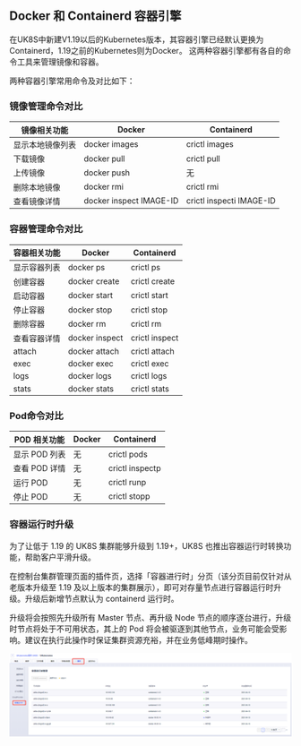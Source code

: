 ## Docker 和 Containerd 容器引擎


在UK8S中新建V1.19以后的Kubernetes版本，其容器引擎已经默认更换为Containerd，1.19之前的Kubernetes则为Docker。 这两种容器引擎都有各自的命令工具来管理镜像和容器。

两种容器引擎常用命令及对比如下：

### 镜像管理命令对比

|镜像相关功能|	Docker|	Containerd|
|----------|---------|----------|
|显示本地镜像列表|	docker images|	crictl images|
|下载镜像|	docker pull|	crictl pull|
|上传镜像|	docker push|	无|
|删除本地镜像|	docker rmi|	crictl rmi|
|查看镜像详情|	docker inspect IMAGE-ID|	crictl inspecti IMAGE-ID|


### 容器管理命令对比

|容器相关功能|	Docker|	Containerd|
|----------|---------|----------|
|显示容器列表|	docker ps|	crictl ps|
|创建容器|	docker create|	crictl create|
|启动容器|	docker start|	crictl start|
|停止容器|	docker stop|	crictl stop|
|删除容器|	docker rm	|crictl rm|
|查看容器详情|	docker inspect|	crictl inspect|
|attach|	docker attach|	crictl attach|
|exec	|docker exec|	crictl exec|
|logs|	docker logs	|crictl logs|
|stats|	docker stats|	crictl stats|

### Pod命令对比
|POD 相关功能|	Docker|	Containerd|
|----------|---------|----------|
|显示 POD 列表|	无|	crictl pods|
|查看 POD 详情|	无|	crictl inspectp|
|运行 POD|	无|	crictl runp|
|停止 POD|	无|	crictl stopp|

### 容器运行时升级

为了让低于 1.19 的 UK8S 集群能够升级到 1.19+，UK8S 也推出容器运行时转换功能，帮助客户平滑升级。

在控制台集群管理页面的插件页，选择「容器进行时」分页（该分页目前仅针对从老版本升级至 1.19 及以上版本的集群展示），即可对存量节点进行容器运行时升级。升级后新增节点默认为 containerd 运行时。

升级将会按照先升级所有 Master 节点、再升级 Node 节点的顺序逐台进行，升级时节点将处于不可用状态，其上的 Pod 将会被驱逐到其他节点，业务可能会受影响。建议在执行此操作时保证集群资源充裕，并在业务低峰期时操作。

![](../images/userguide/containerd_1.png)